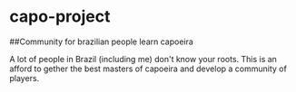 capo-project
============

##Community for brazilian people learn capoeira

A lot of people in Brazil (including me) don't know your roots.
This is an afford to gether the best masters of capoeira and develop a community of players.


